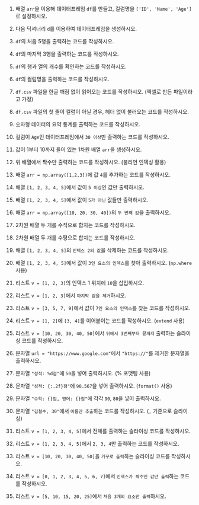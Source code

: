 1. 배열 `arr`을 이용해 데이터프레임 `df`를 만들고, 컬럼명을 `['ID', 'Name', 'Age']`로 설정하시오.  
2. 다음 딕셔너리 `d`를 이용하여 데이터프레임을 생성하시오.  
3. `df`의 처음 5행을 출력하는 코드를 작성하시오.  
4. `df`의 마지막 3행을 출력하는 코드를 작성하시오.  
5. `df`의 행과 열의 개수를 확인하는 코드를 작성하시오.  
6. `df`의 컬럼명을 출력하는 코드를 작성하시오.  
7. `df.csv` 파일을 한글 깨짐 없이 읽어오는 코드를 작성하시오. (엑셀로 만든 파일이라고 가정)  
8. `df.csv` 파일의 첫 줄이 컬럼이 아닐 경우, 헤더 없이 불러오는 코드를 작성하시오.  
9. 숫자형 데이터의 요약 통계를 출력하는 코드를 작성하시오.  
10. 컬럼이 `Age`인 데이터프레임에서 `30 이상`만 출력하는 코드를 작성하시오.  

11. 값이 1부터 10까지 들어 있는 1차원 배열 `arr`을 생성하시오.  
12. 위 배열에서 짝수만 출력하는 코드를 작성하시오. (불리언 인덱싱 활용)  
13. 배열 `arr = np.array([1,2,3])`에 값 `4`를 추가하는 코드를 작성하시오.  
14. 배열 `[1, 2, 3, 4, 5]`에서 값이 `5 이상`인 값만 출력하시오.  
15. 배열 `[1, 2, 3, 4, 5]`에서 값이 `5가 아닌` 값들만 출력하시오.  
16. 배열 `arr = np.array([10, 20, 30, 40])`의 `두 번째 값`을 출력하시오.  
17. 2차원 배열 두 개를 수직으로 합치는 코드를 작성하시오.  
18. 2차원 배열 두 개를 수평으로 합치는 코드를 작성하시오.  
19. 배열 `[1, 2, 3, 4, 5]`의 `인덱스 2의 값`을 삭제하는 코드를 작성하시오.  
20. 배열 `[1, 2, 3, 4, 5]`에서 값이 `3인 요소의 인덱스`를 찾아 출력하시오. (`np.where` 사용)  

21. 리스트 `v = [1, 2, 3]`의 인덱스 1 위치에 `10`을 삽입하시오.  
22. 리스트 `v = [1, 2, 3]`에서 `마지막 값을 제거`하시오.  
23. 리스트 `v = [3, 5, 7, 9]`에서 값이 `7인 요소의 인덱스`를 찾는 코드를 작성하시오.  
24. 리스트 `v = [1, 2]`에 `[3, 4]`를 이어붙이는 코드를 작성하시오. (`extend` 사용)  
25. 리스트 `v = [10, 20, 30, 40, 50]`에서 `뒤에서 3번째부터 끝까지` 출력하는 슬라이싱 코드를 작성하시오.  

26. 문자열 `url = "https://www.google.com"`에서 `"https://"`를 제거한 문자열을 출력하시오.  
27. 문자열 `"성적: %d점"`에 `50`을 넣어 출력하시오. (% 포맷팅 사용)  
28. 문자열 `"성적: {:.2f}점"`에 `90.567`을 넣어 출력하시오. (`format()` 사용)  
29. 문자열 `"수학: {}점, 영어: {}점"`에 각각 `90`, `80`을 넣어 출력하시오.  
30. 문자열 `"김철수, 30"`에서 `이름만 추출`하는 코드를 작성하시오. (`,` 기준으로 슬라이싱)  

31. 리스트 `v = [1, 2, 3, 4, 5]`에서 전체를 출력하는 슬라이싱 코드를 작성하시오.  
32. 리스트 `v = [1, 2, 3, 4, 5]`에서 `2, 3, 4`만 출력하는 코드를 작성하시오.  
33. 리스트 `v = [10, 20, 30, 40, 50]`을 `거꾸로 출력`하는 슬라이싱 코드를 작성하시오.  
34. 리스트 `v = [0, 1, 2, 3, 4, 5, 6, 7]`에서 `인덱스가 짝수인 값만 출력`하는 코드를 작성하시오.  
35. 리스트 `v = [5, 10, 15, 20, 25]`에서 `처음 3개의 요소만 출력`하시오.  
